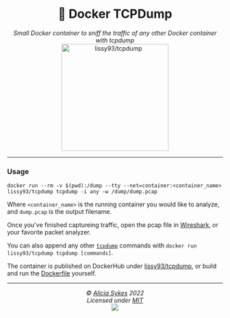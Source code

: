 <h1 align="center">🐋 Docker TCPDump</h1>
<p align="center">
  <i>Small Docker container to sniff the traffic of any other Docker container with tcpdump</i>
<br>
<img width="250" src="https://i.ibb.co/CvxTJ4Y/lissy93-docker-tcpdump.png" alt="lissy93/tcpdump" />
<p>
  
---
  
### Usage  
  
```
docker run --rm -v $(pwd):/dump --tty --net=container:<container_name> lissy93/tcpdump tcpdump -i any -w /dump/dump.pcap
```

Where `<container_name>` is the running container you would like to analyze, and `dump.pcap` is the output filename.

Once you've finished captureing traffic, open the pcap file in [Wireshark](https://www.wireshark.org/), or your favorite packet analyzer.

You can also append any other [`tcpdump`](https://www.tcpdump.org/) commands with `docker run lissy93/tcpdump tcpdump [commands]`.

The container is published on DockerHub under [lissy93/tcpdump](https://hub.docker.com/r/lissy93/tcpdump), 
or build and run the [Dockerfile](https://github.com/Lissy93/docker-tcpdump/blob/main/Dockerfile) yourself.

---

<p  align="center">
  <i>© <a href="https://aliciasykes.com">Alicia Sykes</a> 2022</i><br>
  <i>Licensed under <a href="https://gist.github.com/Lissy93/143d2ee01ccc5c052a17">MIT</a></i><br>
  <a href="https://github.com/lissy93"><img src="https://i.ibb.co/4KtpYxb/octocat-clean-mini.png" /></a>
</p>
